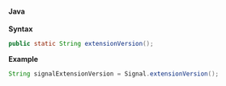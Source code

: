 #### Java

**Syntax**

```java
public static String extensionVersion();
```

**Example**

```java
String signalExtensionVersion = Signal.extensionVersion();
```